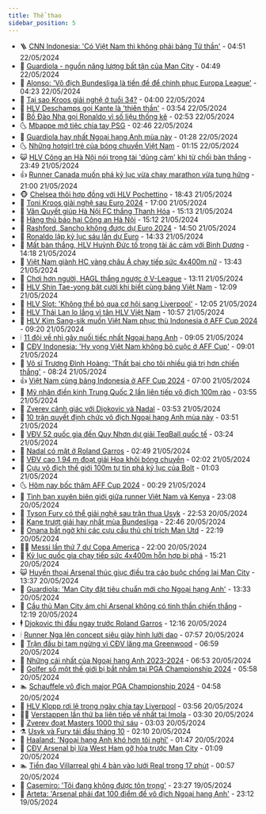 ```yaml
---
title: Thể thao
sidebar_position: 5
---
```


<!-- vnexpress-the-thao:START -->
- 🪜 [CNN Indonesia: &#39;Có Việt Nam thì không phải bảng Tử thần&#39;](https://vnexpress.net/cnn-indonesia-co-viet-nam-thi-khong-phai-bang-tu-than-4749164.html) - 04:51 22/05/2024
- 🦩 [Guardiola - nguồn năng lượng bất tận của Man City](https://vnexpress.net/guardiola-nguon-nang-luong-bat-tan-cua-man-city-4748501.html) - 04:49 22/05/2024
- 🧰 [Alonso: &#39;Vô địch Bundesliga là tiền đề để chinh phục Europa League&#39;](https://vnexpress.net/alonso-vo-dich-bundesliga-la-tien-de-de-chinh-phuc-europa-league-4749103.html) - 04:23 22/05/2024
- 🤗 [Tại sao Kroos giải nghệ ở tuổi 34?](https://vnexpress.net/tai-sao-kroos-giai-nghe-o-tuoi-34-4749029.html) - 04:00 22/05/2024
- 🥳 [HLV Deschamps gọi Kante là &#39;thiên thần&#39;](https://vnexpress.net/hlv-deschamps-goi-kante-la-thien-than-4747400.html) - 03:54 22/05/2024
- 🦣 [Bồ Đào Nha gọi Ronaldo vì số liệu thống kê](https://vnexpress.net/bo-dao-nha-goi-ronaldo-vi-so-lieu-thong-ke-4749004.html) - 02:53 22/05/2024
- 🌜 [Mbappe mở tiệc chia tay PSG](https://vnexpress.net/mbappe-mo-tiec-chia-tay-psg-4749046.html) - 02:46 22/05/2024
- 🫶 [Guardiola hay nhất Ngoại hạng Anh mùa này](https://vnexpress.net/guardiola-hay-nhat-ngoai-hang-anh-mua-nay-4749045.html) - 01:28 22/05/2024
- 🌜 [Những hotgirl trẻ của bóng chuyền Việt Nam](https://vnexpress.net/nhung-hotgirl-tre-cua-bong-chuyen-viet-nam-4749032.html) - 01:15 22/05/2024
- 😺 [HLV Công an Hà Nội nói trọng tài &#39;dũng cảm&#39; khi từ chối bàn thắng](https://vnexpress.net/hlv-cong-an-ha-noi-noi-trong-tai-dung-cam-khi-tu-choi-ban-thang-4748993.html) - 23:49 21/05/2024
- 👍 [Runner Canada muốn phá kỷ lục vừa chạy marathon vừa tung hứng](https://vnexpress.net/runner-canada-muon-pha-ky-luc-vua-chay-marathon-vua-tung-hung-4748889.html) - 21:00 21/05/2024
- 🐵 [Chelsea thôi hợp đồng với HLV Pochettino](https://vnexpress.net/chelsea-thoi-hop-dong-voi-hlv-pochettino-4748996.html) - 18:43 21/05/2024
- 💫 [Toni Kroos giải nghệ sau Euro 2024](https://vnexpress.net/toni-kroos-giai-nghe-sau-euro-2024-4748967.html) - 17:00 21/05/2024
- 🦆 [Văn Quyết giúp Hà Nội FC thắng Thanh Hóa](https://vnexpress.net/van-quyet-giup-ha-noi-fc-thang-thanh-hoa-4748970.html) - 15:13 21/05/2024
- 🙉 [Hàng thủ báo hại Công an Hà Nội](https://vnexpress.net/hang-thu-bao-hai-cong-an-ha-noi-4748962.html) - 15:12 21/05/2024
- 📝 [Rashford, Sancho không được dự Euro 2024](https://vnexpress.net/rashford-sancho-khong-duoc-du-euro-2024-4748969.html) - 14:50 21/05/2024
- 💯 [Ronaldo lập kỷ lục sáu lần dự Euro](https://vnexpress.net/ronaldo-lap-ky-luc-sau-lan-du-euro-4748963.html) - 14:33 21/05/2024
- 🌈 [Mất bàn thắng, HLV Huỳnh Đức tố trọng tài ác cảm với Bình Dương](https://vnexpress.net/mat-ban-thang-hlv-huynh-duc-to-trong-tai-ac-cam-voi-binh-duong-4748958.html) - 14:18 21/05/2024
- 🦩 [Việt Nam giành HC vàng châu Á chạy tiếp sức 4x400m nữ](https://vnexpress.net/viet-nam-gianh-hc-vang-chau-a-chay-tiep-suc-4x400m-nu-4748947.html) - 13:43 21/05/2024
- 🐲 [Chơi hơn người, HAGL thắng ngược ở V-League](https://vnexpress.net/choi-hon-nguoi-hagl-thang-nguoc-o-v-league-4748943.html) - 13:11 21/05/2024
- 🌁 [HLV Shin Tae-yong bật cười khi biết cùng bảng Việt Nam](https://vnexpress.net/hlv-shin-tae-yong-bat-cuoi-khi-biet-cung-bang-viet-nam-4748937.html) - 12:09 21/05/2024
- 💯 [HLV Slot: &#39;Không thể bỏ qua cơ hội sang Liverpool&#39;](https://vnexpress.net/hlv-slot-khong-the-bo-qua-co-hoi-sang-liverpool-4748914.html) - 12:05 21/05/2024
- 🌝 [HLV Thái Lan lo lắng vì tân HLV Việt Nam](https://vnexpress.net/hlv-thai-lan-lo-lang-vi-tan-hlv-viet-nam-4748912.html) - 10:57 21/05/2024
- 🤖 [HLV Kim Sang-sik muốn Việt Nam phục thù Indonesia ở AFF Cup 2024](https://vnexpress.net/hlv-kim-sang-sik-muon-viet-nam-phuc-thu-indonesia-o-aff-cup-2024-4748842.html) - 09:20 21/05/2024
- 🕯 [11 đội về nhì gây nuối tiếc nhất Ngoại hạng Anh](https://vnexpress.net/11-doi-ve-nhi-gay-nuoi-tiec-nhat-ngoai-hang-anh-4748731.html) - 09:05 21/05/2024
- 🧰 [CĐV Indonesia: &#39;Hy vọng Việt Nam không bỏ cuộc ở AFF Cup&#39;](https://vnexpress.net/cdv-indonesia-hy-vong-viet-nam-khong-bo-cuoc-o-aff-cup-4748860.html) - 09:01 21/05/2024
- 🥳 [Võ sĩ Trương Đình Hoàng: &#39;Thất bại cho tôi nhiều giá trị hơn chiến thắng&#39;](https://vnexpress.net/vo-si-truong-dinh-hoang-that-bai-cho-toi-nhieu-gia-tri-hon-chien-thang-4748620.html) - 08:24 21/05/2024
- 👍 [Việt Nam cùng bảng Indonesia ở AFF Cup 2024](https://vnexpress.net/boc-tham-chia-bang-aff-cup-2024-4748773.html) - 07:00 21/05/2024
- 💪 [Mỹ nhân điền kinh Trung Quốc 2 lần liên tiếp vô địch 100m rào](https://vnexpress.net/my-nhan-dien-kinh-trung-quoc-2-lan-lien-tiep-vo-dich-100m-rao-4748635.html) - 03:55 21/05/2024
- 👹 [Zverev cảnh giác với Djokovic và Nadal](https://vnexpress.net/zverev-canh-giac-voi-djokovic-va-nadal-4748636.html) - 03:53 21/05/2024
- 🧰 [10 trận quyết định chức vô địch Ngoại hạng Anh mùa này](https://vnexpress.net/10-tran-quyet-dinh-chuc-vo-dich-ngoai-hang-anh-mua-nay-4748685.html) - 03:51 21/05/2024
- 🚀 [VĐV 52 quốc gia đến Quy Nhơn dự giải TeqBall quốc tế](https://vnexpress.net/vdv-52-quoc-gia-den-quy-nhon-du-giai-teqball-quoc-te-4748408.html) - 03:24 21/05/2024
- 🎃 [Nadal có mặt ở Roland Garros](https://vnexpress.net/nadal-co-mat-o-roland-garros-4748618.html) - 02:49 21/05/2024
- 🧰 [VĐV cao 1,94 m đoạt giải Hoa khôi bóng chuyền](https://vnexpress.net/vdv-cao-1-94-m-doat-giai-hoa-khoi-bong-chuyen-4748584.html) - 02:02 21/05/2024
- 👀 [Cựu vô địch thế giới 100m tự tin phá kỷ lục của Bolt](https://vnexpress.net/cuu-vo-dich-the-gioi-100m-tu-tin-pha-ky-luc-cua-bolt-4748538.html) - 01:03 21/05/2024
- 🌜 [Hôm nay bốc thăm AFF Cup 2024](https://vnexpress.net/hom-nay-boc-tham-aff-cup-2024-4748517.html) - 00:29 21/05/2024
- 🫶 [Tình bạn xuyên biên giới giữa runner Việt Nam và Kenya](https://vnexpress.net/tinh-ban-xuyen-bien-gioi-giua-runner-viet-nam-va-kenya-4747955.html) - 23:08 20/05/2024
- 🦄 [Tyson Fury có thể giải nghệ sau trận thua Usyk](https://vnexpress.net/tyson-fury-co-the-giai-nghe-sau-tran-thua-usyk-4748502.html) - 22:53 20/05/2024
- 🥳 [Kane trượt giải hay nhất mùa Bundesliga](https://vnexpress.net/kane-truot-giai-hay-nhat-mua-bundesliga-4748500.html) - 22:46 20/05/2024
- 🐲 [Onana bất ngờ khi các cựu cầu thủ chỉ trích Man Utd](https://vnexpress.net/onana-bat-ngo-khi-cac-cuu-cau-thu-chi-trich-man-utd-4748499.html) - 22:19 20/05/2024
- 🧑‍🏫 [Messi lần thứ 7 dự Copa America](https://vnexpress.net/messi-lan-thu-7-du-copa-america-4748498.html) - 22:00 20/05/2024
- 🤔 [Kỷ lục quốc gia chạy tiếp sức 4x400m hỗn hợp bị phá](https://vnexpress.net/ky-luc-quoc-gia-chay-tiep-suc-4x400m-hon-hop-bi-pha-4748476.html) - 15:21 20/05/2024
- 😺 [Huyền thoại Arsenal thúc giục điều tra cáo buộc chống lại Man City](https://vnexpress.net/huyen-thoai-arsenal-thuc-giuc-dieu-tra-cao-buoc-chong-lai-man-city-4748437.html) - 13:37 20/05/2024
- 💪 [Guardiola: &#39;Man City đặt tiêu chuẩn mới cho Ngoại hạng Anh&#39;](https://vnexpress.net/guardiola-man-city-dat-tieu-chuan-moi-cho-ngoai-hang-anh-4748416.html) - 13:33 20/05/2024
- 💼 [Cầu thủ Man City ám chỉ Arsenal không có tinh thần chiến thắng](https://vnexpress.net/cau-thu-man-city-am-chi-arsenal-khong-co-tinh-than-chien-thang-4748360.html) - 12:19 20/05/2024
- 🕴 [Djokovic thi đấu ngay trước Roland Garros](https://vnexpress.net/djokovic-thi-dau-ngay-truoc-roland-garros-4748433.html) - 12:16 20/05/2024
- 🕯 [Runner Nga lên concept siêu giày hình lưỡi dao](https://vnexpress.net/runner-nga-len-concept-sieu-giay-hinh-luoi-dao-4747131.html) - 07:57 20/05/2024
- 📝 [Trận đấu bị tạm ngừng vì CĐV lăng mạ Greenwood](https://vnexpress.net/tran-dau-bi-tam-ngung-vi-cdv-lang-ma-greenwood-4748101.html) - 06:59 20/05/2024
- 🧐 [Những cái nhất của Ngoại hạng Anh 2023-2024](https://vnexpress.net/nhung-cai-nhat-cua-ngoai-hang-anh-2023-2024-4748143.html) - 06:53 20/05/2024
- 🙉 [Golfer số một thế giới bị bắt nhầm tại PGA Championship 2024](https://vnexpress.net/golfer-so-mot-the-gioi-bi-bat-nham-tai-pga-championship-2024-4748258.html) - 05:58 20/05/2024
- 🏊 [Schauffele vô địch major PGA Championship 2024](https://vnexpress.net/schauffele-vo-dich-major-pga-championship-2024-4748181.html) - 04:58 20/05/2024
- 🌊 [HLV Klopp rơi lệ trong ngày chia tay Liverpool](https://vnexpress.net/hlv-klopp-roi-le-trong-ngay-chia-tay-liverpool-4748174.html) - 03:56 20/05/2024
- 👨‍🏫 [Verstappen lần thứ ba liên tiếp về nhất tại Imola](https://vnexpress.net/verstappen-lan-thu-ba-lien-tiep-ve-nhat-tai-imola-4748152.html) - 03:30 20/05/2024
- 🥷 [Zverev đoạt Masters 1000 thứ sáu](https://vnexpress.net/zverev-doat-masters-1000-thu-sau-4748131.html) - 03:03 20/05/2024
- ⚗️ [Usyk và Fury tái đấu tháng 10](https://vnexpress.net/usyk-va-fury-tai-dau-thang-10-4748105.html) - 02:10 20/05/2024
- 🌮 [Haaland: &#39;Ngoại hạng Anh khó hơn tôi nghĩ&#39;](https://vnexpress.net/haaland-ngoai-hang-anh-kho-hon-toi-nghi-4748088.html) - 01:47 20/05/2024
- 🤩 [CĐV Arsenal bị lừa West Ham gỡ hòa trước Man City](https://vnexpress.net/cdv-arsenal-bi-lua-west-ham-go-hoa-truoc-man-city-4748064.html) - 01:09 20/05/2024
- 🏊 [Tiền đạo Villarreal ghi 4 bàn vào lưới Real trong 17 phút](https://vnexpress.net/tien-dao-villarreal-ghi-4-ban-vao-luoi-real-trong-17-phut-4748051.html) - 00:57 20/05/2024
- 🐎 [Casemiro: &#39;Tôi đang không được tôn trọng&#39;](https://vnexpress.net/casemiro-toi-dang-khong-duoc-ton-trong-4748034.html) - 23:27 19/05/2024
- 💫 [Arteta: &#39;Arsenal phải đạt 100 điểm để vô địch Ngoại hạng Anh&#39;](https://vnexpress.net/arteta-arsenal-phai-dat-100-diem-de-vo-dich-ngoai-hang-anh-4748032.html) - 23:12 19/05/2024<!-- vnexpress-the-thao:END -->
